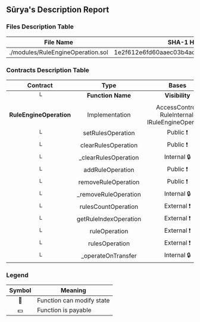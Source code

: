 ## Sūrya's Description Report

### Files Description Table


|  File Name  |  SHA-1 Hash  |
|-------------|--------------|
| ./modules/RuleEngineOperation.sol | 1e2f612e6fd60aaec03b4ad3c9651085f87026c1 |


### Contracts Description Table


|  Contract  |         Type        |       Bases      |                  |                 |
|:----------:|:-------------------:|:----------------:|:----------------:|:---------------:|
|     └      |  **Function Name**  |  **Visibility**  |  **Mutability**  |  **Modifiers**  |
||||||
| **RuleEngineOperation** | Implementation | AccessControl, RuleInternal, IRuleEngineOperation |||
| └ | setRulesOperation | Public ❗️ | 🛑  | onlyRole |
| └ | clearRulesOperation | Public ❗️ | 🛑  | onlyRole |
| └ | _clearRulesOperation | Internal 🔒 | 🛑  | |
| └ | addRuleOperation | Public ❗️ | 🛑  | onlyRole |
| └ | removeRuleOperation | Public ❗️ | 🛑  | onlyRole |
| └ | _removeRuleOperation | Internal 🔒 | 🛑  | |
| └ | rulesCountOperation | External ❗️ |   |NO❗️ |
| └ | getRuleIndexOperation | External ❗️ |   |NO❗️ |
| └ | ruleOperation | External ❗️ |   |NO❗️ |
| └ | rulesOperation | External ❗️ |   |NO❗️ |
| └ | _operateOnTransfer | Internal 🔒 | 🛑  | |


### Legend

|  Symbol  |  Meaning  |
|:--------:|-----------|
|    🛑    | Function can modify state |
|    💵    | Function is payable |
